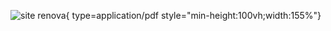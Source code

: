 
<!-- 
### OS TRÊS PORCOS

![texto  descritivo](<https://alfabetizacao.mec.gov.br/images/conta-pra-mim/livros/versao_digital/os_3_porquinhos_versao_digital.pdf>){ type=application/pdf style="min-height:100vh;width:115%"}

### CHAPEUZINHO VERMELHO

![texto  descritivo](<https://domainpublic.wordpress.com/wp-content/uploads/2022/01/chapeuzinho-vermelho.pdf>){ type=application/pdf style="min-height:100vh;width:115%"}

# ALGO NOVO 

altura mínima: 100vh; significa que a altura mínima de um elemento deve ser 100% da altura da janela de visualização . É uma consulta de mídia CSS usada para definir a altura mínima de um elemento como igual à altura da janela de visualização. -->

![site renova ](<https://renova.net.br/site/>){ type=application/pdf style="min-height:100vh;width:155%"}